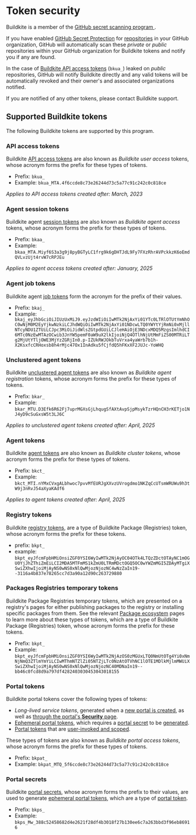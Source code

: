 # Token security

Buildkite is a member of the [GitHub secret scanning program
](https://docs.github.com/en/code-security/secret-scanning/secret-scanning-partnership-program/secret-scanning-partner-program).

If you have enabled [GitHub Secret Protection](https://docs.github.com/en/get-started/learning-about-github/about-github-advanced-security#github-secret-protection) for [repositories](https://docs.github.com/en/code-security/secret-scanning/enabling-secret-scanning-features/enabling-secret-scanning-for-your-repository) in your GitHub organization, GitHub will automatically scan these _private_ or _public_ repositories within your GitHub organization for Buildkite tokens and notify you if any are found.

In the case of [Buildkite API access tokens](#supported-buildkite-tokens-api-access-tokens) (`bkua_`) leaked on _public_ repositories, GitHub will notify Buildkite directly and any valid tokens will be automatically revoked and their owner's and associated organizations notified.

If you are notified of any other tokens, please contact Buildkite support.

## Supported Buildkite tokens

The following Buildkite tokens are supported by this program.

### API access tokens

Buildkite [API access tokens](/docs/apis/managing-api-tokens) are also known as _Buildkite user access_ tokens, whose acronym forms the prefix for these types of tokens.

- Prefix: `bkua_`
- Example: `bkua_MTA.4f6ccde8c73e26244d73c5a77c91c242c0c818ce`

_Applies to API access tokens created after:  March, 2023_

### Agent session tokens

Buildkite agent [session tokens](/docs/agent/v3/tokens#additional-agent-tokens-session-tokens) are also known as _Buildkite agent access_ tokens, whose acronym forms the prefix for these types of tokens.

- Prefix: `bkaa_`
- Example: `bkaa_MTA.Miyf6S3a3g9j8pyBGTyLC1frg9k6gDHTJdL9Fy7FXzRhrAVPckkzK6oEmdQVLvzUjt4rvW7cRPJEu`

_Applies to agent access tokens created after: January, 2025_

### Agent job tokens

Buildkite agent [job tokens](/docs/agent/v3/tokens#additional-agent-tokens-job-tokens) form the acronym for the prefix of their values.

- Prefix: `bkaj_`
- Example: ` bkaj_eyJhbGciOiJIUzUxMiJ9.eyJzdWIiOiIwMTk2NjAxYi01YTc0LTRlOTUtYmNhOC0wNjM0M2EyYjkwNzkiLCJhdWQiOiIwMTk2NjAxYi01NDcwLTQ0YWYtYjRmNi0xMjllNTcyNDU1ZTUiLCJpc3MiOiJidWlsZGtpdGUiLCJleHAiOjE3NDcxMDQ5MzgsImlhdCI6MTc0NzEwMTAzOCwib3JnYW5pemF0aW9uX2lkIjoiNjQ4OTlhNjUtMmFiZS00MTRiLTg2MjUtYTljOWE3MjYzZGRjIn0.p-IZUkRWJOkbTuVrxa4yaWrb7b1h-X2KsxfcCRHoxsb8h4rMjc47Ox1InAdku5fCjfdQ5hFKxXF2JUJc-YoWHQ`

### Unclustered agent tokens

Buildkite [unclustered agent tokens](/docs/agent/v3/unclustered-tokens) are also known as _Buildkite agent registration_ tokens, whose acronym forms the prefix for these types of tokens.

- Prefix: `bkar_`
- Example: `bkar_MTU.D3Efk6R62Fj7uprMGXsGjLhqugSfAXtAvpSjpMsykTzrHQnCH3rKETjo1NJ4yD9cSuGxsW5t3LJ6C`

_Applies to unclustered agent tokens created after: April, 2025_

### Agent tokens

Buildkite [agent tokens](/docs/agent/v3/tokens) are also known as _Buildkite cluster tokens_, whose acronym forms the prefix for these types of tokens.

- Prefix: `bkct_`
- Example: `bkct_MTI.nYMxCVxgALbhwoc7pvvMfEURJgXXvzUVrogdmo1NKZqCcUTsmWRUWu9h3tW9j3nRvJ54aXyaKAdf6`

_Applies to agent tokens created after: April, 2025_

### Registry tokens

Buildkite [registry tokens](/docs/package-registries/registries/manage#configure-registry-tokens), are a type of Buildkite Package (Registries) token, whose acronym forms the prefix for these tokens.

- prefix: `bkpt_`
- example: `bkpt_eyJfcmFpbHMiOnsiZGF0YSI6WyIwMTk2NjAyOC04OTk4LTQzZDctOTAyNC1mOGU0YjJhZThiZmEiLCI2MDA5MTFmMS1kZmU0LTRmMDctOGQ5OC0wYWZmMGI5ZDAyMTgiXSwiZXhwIjoiMjAyNS0wNS0xNlQwMjozNjozNC4wNzZaIn19--3116a4b837e78265cc7d3a90a12d90c263729880`

### Packages Registries temporary tokens

Buildkite Package Registries temporary tokens, which are presented on a registry's pages for either publishing packages to the registry or installing specific packages from them. See the relevant [Package ecosystem](/docs/package-registries/ecosystems) pages to learn more about these types of tokens, which are a type of Buildkite Package (Registries) token, whose acronym forms the prefix for these tokens.

- Prefix: `bkpt_`
- Example: `bkpt_eyJfcmFpbHMiOnsiZGF0YSI6WyIwMTk2NjAzOS0zMGUxLTQ0NmUtOTg4Yi0xNmNjNmQ3ZTlmYmYiLCIwMThmNTZlZi05NTZjLTc0NzAtOTVhNC1lOTE1MDlkMjlmMWUiXSwiZXhwIjoiMjAyNS0wNS0xNlQwMjozNjozNC40MDNaIn19--bb46c0fcd8d9a797df4282403030453043018155`

### Portal tokens

Buildkite portal tokens cover the following types of tokens:

- _Long-lived service tokens_, generated when a [new portal is created](/docs/apis/graphql/portals#getting-started), as well as [through the portal's **Security** page](/docs/apis/graphql/portals#authentication).
- [Ephemeral portal tokens](/docs/apis/graphql/portals/ephemeral-portal-tokens), which requires a [portal secret](#supported-buildkite-tokens-portal-secrets) to be [generated](/docs/apis/graphql/portals/ephemeral-portal-tokens#requesting-an-ephemeral-portal-token).
- [Portal tokens](/docs/apis/graphql/portals/user-invoked-portals#short-lived-portal-token-generating-a-portal-token) that are [user-invoked and scoped](/docs/apis/graphql/portals/user-invoked-portals).

These types of tokens are also known as _Buildkite portal access tokens_, whose acronym forms the prefix for these types of tokens.

- Prefix: `bkpat_`
- Example: `bkpat_MTQ_5f6ccde8c73e26244d73c5a77c91c242c0c818ce`

### Portal secrets

Buildkite [portal secrets](/docs/apis/graphql/portals/ephemeral-portal-tokens#generating-a-secret), whose acronym forms the prefix to their values, are used to generate [ephemeral portal tokens](/docs/apis/graphql/portals/ephemeral-portal-tokens#requesting-an-ephemeral-portal-token), which are a type of [portal token](#supported-buildkite-tokens-portal-tokens).

- Prefix: `bkps_`
- Example: `bkps_Mw_388c52458682d4e2621f28df4b3018f27b130ee6c7a263bbd3f96eb86916`
